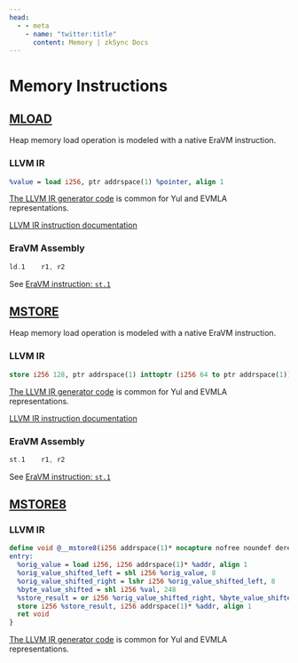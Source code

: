 ```yaml
---
head:
  - - meta
    - name: "twitter:title"
      content: Memory | zkSync Docs
---
```


# Memory Instructions

## [MLOAD](https://www.evm.codes/#51?fork=shanghai)

Heap memory load operation is modeled with a native EraVM instruction.

### LLVM IR

```llvm
%value = load i256, ptr addrspace(1) %pointer, align 1
```

[The LLVM IR generator code](https://github.com/matter-labs/era-compiler-llvm-context/blob/main/src/eravm/evm/memory.rs#L15) is common for Yul and EVMLA representations.

[LLVM IR instruction documentation](https://releases.llvm.org/15.0.0/docs/LangRef.html#load-instruction)

### EraVM Assembly

```nasm
ld.1    r1, r2
```

See [EraVM instruction: `st.1`](https://matter-labs.github.io/eravm-spec/spec.html#LoadDefinition)

## [MSTORE](https://www.evm.codes/#52?fork=shanghai)

Heap memory load operation is modeled with a native EraVM instruction.

### LLVM IR

```llvm
store i256 128, ptr addrspace(1) inttoptr (i256 64 to ptr addrspace(1)), align 1
```

[The LLVM IR generator code](https://github.com/matter-labs/era-compiler-llvm-context/blob/main/src/eravm/evm/memory.rs#L38) is common for Yul and EVMLA representations.

[LLVM IR instruction documentation](https://releases.llvm.org/15.0.0/docs/LangRef.html#store-instruction)

### EraVM Assembly

```nasm
st.1    r1, r2
```

See [EraVM instruction: `st.1`](https://matter-labs.github.io/eravm-spec/spec.html#StoreDefinition)

## [MSTORE8](https://www.evm.codes/#53?fork=shanghai)

### LLVM IR

```llvm
define void @__mstore8(i256 addrspace(1)* nocapture nofree noundef dereferenceable(32) %addr, i256 %val) #2 {
entry:
  %orig_value = load i256, i256 addrspace(1)* %addr, align 1
  %orig_value_shifted_left = shl i256 %orig_value, 8
  %orig_value_shifted_right = lshr i256 %orig_value_shifted_left, 8
  %byte_value_shifted = shl i256 %val, 248
  %store_result = or i256 %orig_value_shifted_right, %byte_value_shifted
  store i256 %store_result, i256 addrspace(1)* %addr, align 1
  ret void
}
```

[The LLVM IR generator code](https://github.com/matter-labs/era-compiler-llvm-context/blob/main/src/eravm/evm/memory.rs#L62) is common for Yul and EVMLA representations.
